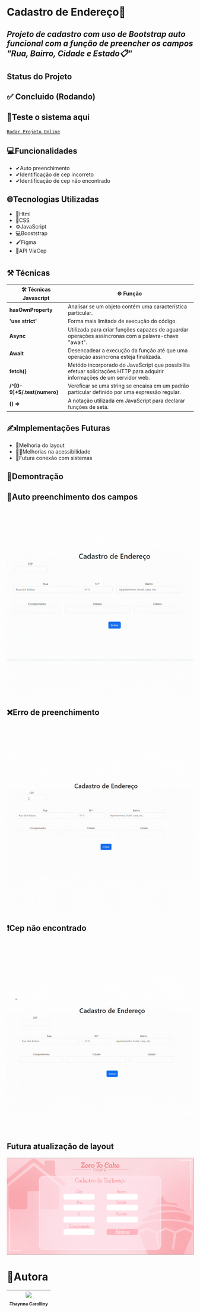 # Cadastro de Endereço🏡

## ***Projeto de cadastro com uso de Bootstrap auto funcional com a função de preencher os campos "Rua, Bairro, Cidade e Estado📋"***

## **Status do Projeto**
## **✅ Concluido (Rodando)**

## 📲Teste o sistema aqui 
[``` Rodar Projeto Online ```](https://tatacarollinydev.github.io/Address_registration_form/)

## **💻Funcionalidades**
- ✔Auto preenchimento
- ✔Identificação de cep incorreto
- ✔Identificação de cep não encontrado

## **🌐Tecnologias Utilizadas**
- 📜Html
- 🎨CSS
- ⚙JavaScript
- 💻Booststrap
- 🖌Figma
- 🤖API ViaCep
#
## **⚒️ Técnicas**

| 🛠️ Técnicas Javascript | ⚙️ Função |
| -------- | ---------- |
| **hasOwnProperty** | Analisar se um objeto contém uma característica particular. |
| **'use strict'** | Forma mais limitada de execução do código. |
| **Async** | Utilizada para criar funções capazes de aguardar operações assíncronas com a palavra-chave "await". |
| **Await** | Desencadear a execução da função até que uma operação assíncrona esteja finalizada. |
| **fetch()** | Metódo incorporado do JavaScript que possibilita efetuar solicitações HTTP para adquirir informações de um servidor web. |
| **/^[0-9]+$/.test(numero)** | Vereficar se uma string se encaixa em um padrão particular definido por uma expressão regular. |
| **() =>** | A notação utilizada em JavaScript para declarar funções de seta. |

## **✍Implementações Futuras**
- 📲Melhoria do layout
- 🧏‍♀️Melhorias na acessibilidade
- 📡Futura conexão com sistemas

## **👀Demontração**

## **📑Auto preenchimento dos campos**
![App Screenshot](https://raw.githubusercontent.com/tatacarollinydev/images-readme/main/Design%20sem%20nome%20(1).gif)

## **❌Erro de preenchimento**
![App screenshot](https://raw.githubusercontent.com/tatacarollinydev/images-readme/main/Design%20sem%20nome%20(2).gif)

## **❗Cep não encontrado**
![App screenshot](https://raw.githubusercontent.com/tatacarollinydev/images-readme/main/Design%20sem%20nome%20(3).gif)


## **Futura atualização de layout**
![App Screenshot](https://raw.githubusercontent.com/tatacarollinydev/images-readme/f6942319fa51e75b3f04b345b45238abb80df78a/Captura%20de%20tela%202023-10-03%20104514.png)


# 👩Autora
| [<img loading="lazy" src="https://avatars.githubusercontent.com/u/127869448?v=4" width=95><br><sub>Thaynna Carolliny</sub>](https://github.com/tatacarollinydev)
| :---: |
